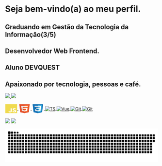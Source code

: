  
# Seja bem-vindo(a) ao meu perfil.
## Graduando em Gestão da Tecnologia da Informação(3/5)
## Desenvolvedor Web Frontend.
## Aluno DEVQUEST
## Apaixonado por tecnologia, pessoas e café. 
<div>
  <a href="https://github.com/nandosti">
  <img height="180em" src="https://github-readme-stats.vercel.app/api?username=nandosti&show_icons=true&theme=merko&include_all_commits=true&count_private=true"/>
  <img height="180em" src="https://github-readme-stats.vercel.app/api/top-langs/?username=nandosti&layout=compact&langs_count=6&theme=tokyonight"/>
</div>
<div style="display: inline_block"><br>
  <img align="center" alt="Js" height="30" width="40" src="https://raw.githubusercontent.com/devicons/devicon/master/icons/javascript/javascript-plain.svg">
  <img align="center" alt="HTML" height="30" width="40" src="https://raw.githubusercontent.com/devicons/devicon/master/icons/html5/html5-original.svg">
  <img align="center" alt="CSS" height="30" width="40" src="https://raw.githubusercontent.com/devicons/devicon/master/icons/css3/css3-original.svg">
  <img align="center" alt="TS" height="30" width="40" src="https://cdn.jsdelivr.net/gh/devicons/devicon/icons/typescript/typescript-original.svg" />
  <img align="center" alt="Vue" height="30" width="40" 
src="https://cdn.jsdelivr.net/gh/devicons/devicon/icons/vuejs/vuejs-original.svg" />
 <img align="center" alt="Git" height="30" width="40" 
src="https://cdn.jsdelivr.net/gh/devicons/devicon/icons/git/git-plain.svg" />  
 <img align="center" alt="Git" height="30" width="40"
src="https://cdn.jsdelivr.net/gh/devicons/devicon/icons/github/github-original.svg" />
 <div><i class="devicon-github-original"></i></div>
</div>

 
 <br>
 
<div> 
 <!-- <a href="https://www.youtube.com/channel/UCCPHuMt0YvCAReo_A6vHVeA" target="_blank"><img src="https://img.shields.io/badge/YouTube-FF0000?style=for-the-badge&logo=youtube&logoColor=white" target="_blank"></a> ->
  <!--<a href="" target="_blank"><img src="https://img.shields.io/badge/-Instagram-%23E4405F?style=for-the-badge&logo=instagram&logoColor=white" target="_blank"></a>-->
 <!--<a href="" target="_blank"><img src="https://img.shields.io/badge/Discord-7289DA?style=for-the-badge&logo=discord&logoColor=white" target="_blank"></a>--> 
 <a href="https://www.linkedin.com/in/fernandomendesti/" target="_blank"><img src="https://img.shields.io/badge/-LinkedIn-%230077B5?style=for-the-badge&logo=linkedin&logoColor=white" target="_blank"></a> 
  <a href = "mailto:fernandosmendesti@gmail.com"><img src="https://img.shields.io/badge/-Gmail-%23333?style=for-the-badge&logo=gmail&logoColor=white" target="_blank"></a>
 
  ![Snake animation](https://github.com/nandosti/nandosti/blob/output/github-contribution-grid-snake.svg)

</div>
  
